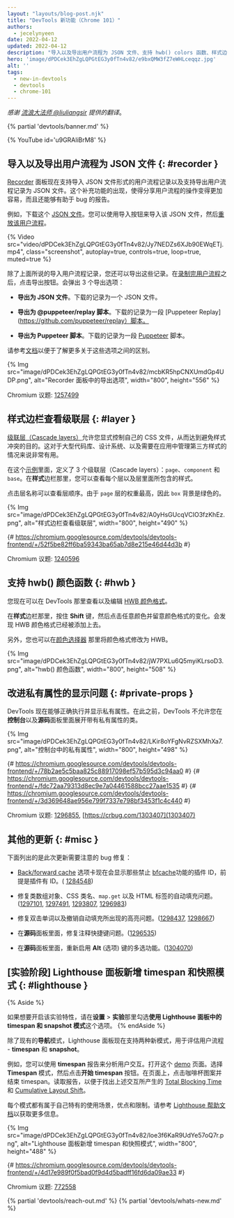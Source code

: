 ```yaml
---
layout: "layouts/blog-post.njk"
title: "DevTools 新功能（Chrome 101）"
authors:
  - jecelynyeen
date: 2022-04-12
updated: 2022-04-12
description: "导入以及导出用户流程为 JSON 文件、支持 hwb() colors 函数、样式边栏查看级联层以及更多。"
hero: 'image/dPDCek3EhZgLQPGtEG3y0fTn4v82/e9bxQMW3fZ7eWHLceqqz.jpg'
alt: ''
tags:
  - new-in-devtools
  - devtools
  - chrome-101
---
```


*感谢 [流浪大法师 @liuliangsir](https://github.com/liuliangsir) 提供的翻译*。

{% partial 'devtools/banner.md' %}

{% YouTube id='u9GRAliBrM8' %}

<!-- ## Import and export recorded user flows as a JSON file  {: #recorder } -->
## 导入以及导出用户流程为 JSON 文件 {: #recorder }

<!-- The [Recorder](/docs/devtools/recorder) panel now supports importing and exporting user flow recordings as a JSON file. This addition makes it easier to share user flows and can be useful for bug reporting. -->
[Recorder](/docs/devtools/recorder) 面板现在支持导入 JSON 文件形式的用户流程记录以及支持导出用户流程记录为 JSON 文件。这个补充功能的出现，使得分享用户流程的操作变得更加容易，而且还能够有助于 bug 的报告。

<!-- For example, download this [JSON file](https://storage.googleapis.com/web-dev-uploads/file/dPDCek3EhZgLQPGtEG3y0fTn4v82/vzQbv2rUfTz2DEmx06Gv.json). You can import it with the import button and [replay the user flow](/docs/devtools/recorder/#replay). -->
例如，下载这个 [JSON 文件](https://storage.googleapis.com/web-dev-uploads/file/dPDCek3EhZgLQPGtEG3y0fTn4v82/vzQbv2rUfTz2DEmx06Gv.json)。您可以使用导入按钮来导入该 JSON 文件，然后[重放该用户流程](/docs/devtools/recorder/#replay)。

{% Video src="video/dPDCek3EhZgLQPGtEG3y0fTn4v82/Jy7NEDZs6XJb90EWqETj.mp4", class="screenshot", autoplay=true, controls=true, loop=true, muted=true %}

<!-- Apart from that, you can export the recording as well. After [recording a user flow](/docs/devtools/recorder/#record), click on the export button. There are 3 export options: -->
除了上面所说的导入用户流程记录，您还可以导出这些记录。在[录制完用户流程](/docs/devtools/recorder/#record)之后，点击导出按钮。会弹出 3 个导出选项：

<!-- - **Export as a JSON file**. Download the recording as a JSON file. -->
- **导出为 JSON 文件**。下载的记录为一个 JSON 文件。
<!-- - **Export as a @puppeteer/replay script**. Download the recording as a [Puppeteer Replay](https://github.com/puppeteer/replay) script.  -->
- **导出为 @puppeteer/replay 脚本**。下载的记录为一段 [Puppeteer Replay](https://github.com/puppeteer/replay）脚本。
<!-- - **Export as a Puppeteer script** . Download the recording as [Puppeteer](https://pptr.dev/) script. -->
- **导出为 Puppeteer 脚本**。下载的记录为一段 [Puppeteer](https://pptr.dev/) 脚本。

<!-- Consult [the documentation](/docs/devtools/recorder) to learn more about the differences between these options. -->
请参考[文档](/docs/devtools/recorder/#export-flows)以便于了解更多关于这些选项之间的区别。

{% Img src="image/dPDCek3EhZgLQPGtEG3y0fTn4v82/mcbKR5hpCNXUmdGp4UDP.png", alt="Recorder 面板中的导出选项", width="800", height="556" %}

Chromium 议题: [1257499](https://crbug.com/1257499)


<!-- ## View cascade layers in the Styles pane {: #layer } -->
## 样式边栏查看级联层 {: #layer }

<!-- [Cascade layers](/blog/cascade-layers/) enable more explicit control of your CSS files to prevent style-specificity conflicts. This is particularly useful for large codebases, design systems, and when managing third party styles in applications. -->
[级联层（Cascade layers）](/blog/cascade-layers/)允许您显式控制自己的 CSS 文件，从而达到避免样式冲突的目的。这对于大型代码库、设计系统、以及需要在应用中管理第三方样式的情况来说非常有用。

<!-- In this [example](https://jec.fyi/demo/cascade-layer), there are 3 cascade layers defined: `page`, `component` and `base`. In the **Styles** pane, you can view each layer and its styles. -->
在这个[示例](https://jec.fyi/demo/cascade-layer)里面，定义了 3 个级联层（Cascade layers）：`page`、`component` 和 `base`。在**样式**边栏那里，您可以查看每个层以及层里面所包含的样式。

<!-- Click on the layer name to view the layer order. The `page` layer has the highest specificity, therefore the `box` background is green.  -->
点击层名称可以查看层顺序。由于 `page` 层的权重最高，因此 `box` 背景是绿色的。

{% Img src="image/dPDCek3EhZgLQPGtEG3y0fTn4v82/A0yHsGUcqVCIO3fzKhEz.png", alt="样式边栏查看级联层", width="800", height="490" %}

{# https://chromium.googlesource.com/devtools/devtools-frontend/+/52f5be82ff6ba59343ba65ab7d8e215e46d44d3b #}

Chromium 议题: [1240596](https://crbug.com/1240596)


<!-- ## Support for the hwb() color function {: #hwb } -->
## 支持 hwb() 颜色函数 {: #hwb }

<!-- You can now view and edit [HWB color format](https://drafts.csswg.org/css-color/#the-hwb-notation) in DevTools. -->
您现在可以在 DevTools 那里查看以及编辑 [HWB 颜色格式](https://drafts.csswg.org/css-color/#the-hwb-notation)。

<!-- In the **Styles** pane, hold the **Shift** key and click on any color preview to change the color format. The HWB color format is added. -->
在**样式**边栏那里，按住 **Shift** 键，然后点击任意颜色并留意颜色格式的变化。会发现 HWB 颜色格式已经被添加上去。

<!-- Alternatively, you can change the color format to HWB in the [color picker](/docs/devtools/css/reference/#color-picker). -->
另外，您也可以在[颜色选择器](/docs/devtools/css/reference/#color-picker) 那里将颜色格式修改为 HWB。

{% Img src="image/dPDCek3EhZgLQPGtEG3y0fTn4v82/jW7PXLu6Q5myiKLrsoD3.png", alt="hwb() 颜色函数", width="800", height="508" %}


<!-- ## Improved the display of private properties {: #private-props } -->
## 改进私有属性的显示问题 {: #private-props }

<!-- DevTools now properly evaluates and displays private accessors. Previously, you couldn't expand classes with private accessors in the **Console** and the **Sources** panel. -->
DevTools 现在能够正确执行并显示私有属性。在此之前，DevTools 不允许您在**控制台**以及**源码**面板里面展开带有私有属性的类。

{% Img src="image/dPDCek3EhZgLQPGtEG3y0fTn4v82/LKir8oYFgNvRZSXMhXa7.png", alt="控制台中的私有属性", width="800", height="498" %}

{# https://chromium.googlesource.com/devtools/devtools-frontend/+/78b2ae5c5baa825c88917098ef57b595d3c94aa0 #}
{# https://chromium.googlesource.com/devtools/devtools-frontend/+/fdc72aa79313d8ec9e7a04461588bcc27aae1535 #}
{# https://chromium.googlesource.com/devtools/devtools-frontend/+/3d369648ae956e799f7337e798bf3453f1c4c440 #}

Chromium 议题: [1296855](https://crbug.com/1296855), [https://crbug.com/1303407](1303407)


<!-- ## Miscellaneous highlights {: #misc } -->
## 其他的更新 {: #misc }

<!-- These are some noteworthy fixes in this release: -->
下面列出的是此次更新需要注意的 bug 修复：

<!-- - The [Back/forward cache](/blog/new-in-devtools-98/#bfcache) now displays the extension ID which blocked [bfcache](https://web.dev/bfcache/) when present.( [1284548](https://crbug.com/1284548)) -->
- [Back/forward cache](/blog/new-in-devtools-98/#bfcache) 选项卡现在会显示那些禁止 [bfcache](https://web.dev/bfcache/)功能的插件 ID，前提是插件有 ID。( [1284548](https://crbug.com/1284548))
<!-- - Fixed autocompletion support for array-like objects, CSS class names, `map.get` and HTML tags. ([1297101](https://crbug.com/1297101), [1297491](https://crbug.com/1297491), [1293807](https://crbug.com/1293807), [1296983](https://crbug.com/1296983)) -->
- 修复类数组对象、CSS 类名、`map.get` 以及 HTML 标签的自动填充问题。([1297101](https://crbug.com/1297101), [1297491](https://crbug.com/1297491), [1293807](https://crbug.com/1293807), [1296983](https://crbug.com/1296983))
<!-- - Fixed incorrect highlights when double-clicking on words and undoing autocomplete. ([1298437](https://crbug.com/1298437), [1298667](https://crbug.com/1298667)) -->
- 修复双击单词以及撤销自动填充所出现的高亮问题。([1298437](https://crbug.com/1298437), [1298667](https://crbug.com/1298667))
<!-- - Fixed comment keyboard shortcut in the **Sources** panel. ([1296535](https://crbug.com/1296535)) -->
- 在**源码**面板里面，修复注释快捷键问题。([1296535](https://crbug.com/1296535))
<!-- - Re-enable support for using **Alt** (Options) key for multi selection in the **Sources** panel. ([1304070](https://crbug.com/1304070)) -->
- 在**源码**面板里面，重新启用 **Alt** (选项) 键的多选功能。([1304070](https://crbug.com/1304070))


<!-- ## [Experimental] New timespan and snapshot mode in the Lighthouse panel {: #lighthouse } -->
## [实验阶段] Lighthouse 面板新增 timespan 和快照模式 {: #lighthouse }

{% Aside %}
<!-- To enable the experiment, enable the **Use Lighthouse panel with timespan and snapshot modes** checkbox under **Settings** > **Experiments**. -->
如果想要开启该实验特性，请在**设置** > **实验**那里勾选**使用 Lighthouse 面板中的 timespan 和 snapshot 模式**这个选项。
{% endAside %}

<!-- Apart from the existing **navigation** mode, the **Lighthouse** panel now support two more modes on measuring user flows - **timespan** and **snapshot**. -->
除了现有的**导航**模式，Lighthouse 面板现在支持两种新模式，用于评估用户流程 - **timespan** 和 **snapshot**。

<!-- For example, you can use the **timespan** reports to analyze user interactions. Open this [demo](https://coffee-cart.netlify.app/) page. Select the **Timespan** mode and click on **Start timespan**. On the page, click on a coffee and end the timespan. Read the report to find out the [Total Blocking Time](https://web.dev/tbt/) and [Cumulative Layout Shift](https://web.dev/cls/) that were caused by the interaction. -->
例如，您可以使用 **timespan** 报告来分析用户交互。打开这个 [demo](https://coffee-cart.netlify.app/) 页面。选择 **Timespan** 模式，然后点击**开始 timespan** 按钮。在页面上，点击咖啡杯图案并结束 timespan。读取报告，以便于找出上述交互所产生的 [Total Blocking Time](https://web.dev/tbt/) 和 [Cumulative Layout Shift](https://web.dev/cls/)。

<!-- Each mode has its own unique use cases, benefits, and limitations. Please refer to the [Lighthouse documentation](https://github.com/GoogleChrome/lighthouse/blob/master/docs/user-flows.md) for more information. -->
每个模式都有属于自己特有的使用场景，优点和限制。请参考 [Lighthouse 帮助文档](https://github.com/GoogleChrome/lighthouse/blob/master/docs/user-flows.md)以获取更多信息。

{% Img src="image/dPDCek3EhZgLQPGtEG3y0fTn4v82/loe3f6KaR9UdYe57oQ7r.png", alt="Lighthouse 面板新增 timespan 和快照模式", width="800", height="488" %}

{# https://chromium.googlesource.com/devtools/devtools-frontend/+/4d17e989f0f5bad0f9d4d5badff16fd6da09ae33 #}

Chromium 议题: [772558](https://crbug.com/772558)

{% partial 'devtools/reach-out.md' %}
{% partial 'devtools/whats-new.md' %}
